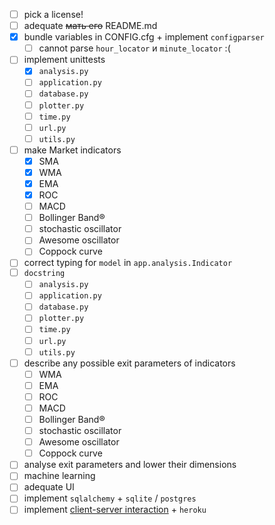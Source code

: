 - [ ] pick a license!
- [ ] adequate ~~мать его~~ README.md
- [x] bundle variables in CONFIG.cfg + implement `configparser`
    - [ ] cannot parse `hour_locator` и `minute_locator` :(
- [ ] implement unittests
  - [x] `analysis.py`
  - [ ] `application.py`
  - [ ] `database.py`
  - [ ] `plotter.py`
  - [ ] `time.py`
  - [ ] `url.py`
  - [ ] `utils.py`
- [ ] make Market indicators
  - [x] SMA
  - [x] WMA
  - [x] EMA
  - [x] ROC
  - [ ] MACD
  - [ ] Bollinger Band®
  - [ ] stochastic oscillator
  - [ ] Awesome oscillator
  - [ ] Coppock curve
- [ ] correct typing for `model` in `app.analysis.Indicator`
- [ ] `docstring`
  - [ ] `analysis.py`
  - [ ] `application.py`
  - [ ] `database.py`
  - [ ] `plotter.py`
  - [ ] `time.py`
  - [ ] `url.py`
  - [ ] `utils.py`
- [ ] describe any possible exit parameters of indicators
  - [ ] WMA
  - [ ] EMA
  - [ ] ROC
  - [ ] MACD
  - [ ] Bollinger Band®
  - [ ] stochastic oscillator
  - [ ] Awesome oscillator
  - [ ] Coppock curve
- [ ] analyse exit parameters and lower their dimensions
- [ ] machine learning
- [ ] adequate UI
- [ ] implement `sqlalchemy` + `sqlite` / `postgres`
- [ ] implement [client-server interaction](https://github.com/omelched/client-server-unittest) + `heroku`  
